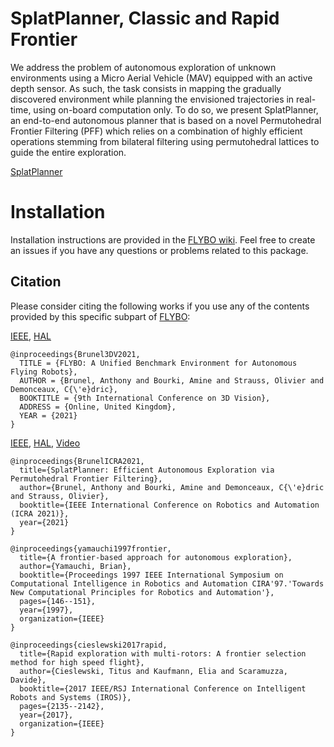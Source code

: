 # SplatPlanner, Classic and Rapid Frontier

We address the problem of autonomous exploration of unknown environments using a Micro Aerial Vehicle (MAV) equipped with an active depth sensor. As such, the task consists in mapping the gradually discovered environment while planning the envisioned trajectories in real-time, using on-board computation only. To do so, we present SplatPlanner, an end-to-end autonomous planner that is based on a novel Permutohedral Frontier Filtering (PFF) which relies on a combination of highly efficient operations stemming from bilateral filtering using permutohedral lattices to guide the entire exploration. 

[SplatPlanner](https://github.com/anthonybrunel/splatplanner/blob/main/Splat.gif)

# Installation

Installation instructions are provided in the [FLYBO wiki](https://github.com/anthonybrunel/FLYBO/wiki). Feel free to create an issues if you have any questions or problems related to this package.

## Citation

Please consider citing the following works if you use any of the contents provided by this specific subpart of [FLYBO](https://github.com/anthonybrunel/FLYBO):

[IEEE](), [HAL](https://hal.archives-ouvertes.fr/hal-03380109)
```
@inproceedings{Brunel3DV2021,
  TITLE = {FLYBO: A Unified Benchmark Environment for Autonomous Flying Robots},
  AUTHOR = {Brunel, Anthony and Bourki, Amine and Strauss, Olivier and Demonceaux, C{\'e}dric},
  BOOKTITLE = {9th International Conference on 3D Vision},
  ADDRESS = {Online, United Kingdom},
  YEAR = {2021}
}
```
[IEEE](https://ieeexplore.ieee.org/document/9560896), [HAL](https://hal.archives-ouvertes.fr/hal-03175707), [Video](https://youtu.be/DCcfA2HB1GI)

```
@inproceedings{BrunelICRA2021,
  title={SplatPlanner: Efficient Autonomous Exploration via Permutohedral Frontier Filtering},
  author={Brunel, Anthony and Bourki, Amine and Demonceaux, C{\'e}dric and Strauss, Olivier},
  booktitle={IEEE International Conference on Robotics and Automation (ICRA 2021)},
  year={2021}
}
```
```
@inproceedings{yamauchi1997frontier,
  title={A frontier-based approach for autonomous exploration},
  author={Yamauchi, Brian},
  booktitle={Proceedings 1997 IEEE International Symposium on Computational Intelligence in Robotics and Automation CIRA'97.'Towards New Computational Principles for Robotics and Automation'},
  pages={146--151},
  year={1997},
  organization={IEEE}
}
```
```
@inproceedings{cieslewski2017rapid,
  title={Rapid exploration with multi-rotors: A frontier selection method for high speed flight},
  author={Cieslewski, Titus and Kaufmann, Elia and Scaramuzza, Davide},
  booktitle={2017 IEEE/RSJ International Conference on Intelligent Robots and Systems (IROS)},
  pages={2135--2142},
  year={2017},
  organization={IEEE}
}
```

